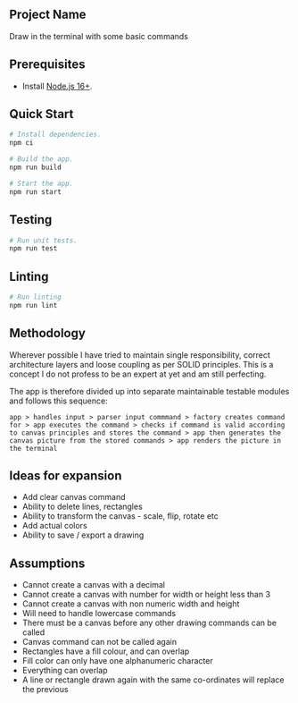 ## Project Name
Draw in the terminal with some basic commands


## Prerequisites

- Install [Node.js 16+](https://nodejs.dev/).

## Quick Start

```sh
# Install dependencies.
npm ci

# Build the app.
npm run build

# Start the app.
npm run start
```

## Testing

```sh
# Run unit tests.
npm run test
```

## Linting
```sh
# Run linting
npm run lint
```

## Methodology

Wherever possible I have tried to maintain single responsibility, correct architecture layers and loose coupling as per SOLID principles. This is a concept I do not profess to be an expert at yet and am still perfecting.

The app is therefore divided up into separate maintainable testable modules and follows this sequence:

`app > handles input > parser input commmand > factory creates command for > app executes the command > checks if command is valid according to canvas principles and stores the command > app then generates the canvas picture from the stored commands > app renders the picture in the terminal`


## Ideas for expansion

* Add clear canvas command
* Ability to delete lines, rectangles
* Ability to transform the canvas - scale, flip, rotate etc
* Add actual colors
* Ability to save / export a drawing

## Assumptions

* Cannot create a canvas with a decimal
* Cannot create a canvas with number for width or height less than 3
* Cannot create a canvas with non numeric width and height
* Will need to handle lowercase commands
* There must be a canvas before any other drawing commands can be called
* Canvas command can not be called again
* Rectangles have a fill colour, and can overlap
* Fill color can only have one alphanumeric character
* Everything can overlap
* A line or rectangle drawn again with the same co-ordinates will replace the previous
